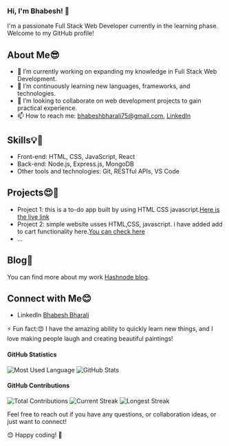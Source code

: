 ### Hi, I'm Bhabesh! 👋

I'm a passionate Full Stack Web Developer currently in the learning phase. Welcome to my GitHub profile!

## About Me😎

- 🔭 I’m currently working on expanding my knowledge in Full Stack Web Development.
- 🌱 I’m continuously learning new languages, frameworks, and technologies.
- 👯 I’m looking to collaborate on web development projects to gain practical experience.
- 📫 How to reach me: [bhabeshbharali75@gmail.com](mailto:bhabeshbharali75@gmail.com), [LinkedIn](https://www.linkedin.com/in/bhabesh-bharali-728175244/)

## Skills💡🎯

- Front-end: HTML, CSS, JavaScript, React
- Back-end: Node.js, Express.js, MongoDB
- Other tools and technologies: Git, RESTful APIs, VS Code

## Projects😍🤩

- Project 1: this is a to-do app built by using HTML CSS javascript.[Here is the live link](https://fascinating-sunshine-358033.netlify.app/)
- Project 2: simple website usses HTML,CSS, javascript. i have added add to cart functionality here.[You can check here](https://willowy-clafoutis-21a549.netlify.app/)
- ...

## Blog🤟

You can find more about my work [Hashnode blog](https://bhabeshbharali.hashnode.dev/).

## Connect with Me😊

- LinkedIn [Bhabesh Bharali](https://www.linkedin.com/in/bhabesh-bharali-728175244/)

⚡ Fun fact:😍
I have the amazing ability to quickly learn new things, and I love making people laugh and creating beautiful paintings!

#### GitHub Statistics
![Most Used Language](https://github-readme-stats.vercel.app/api/top-langs/?username=bhabesh2&layout=compact&langs_count=6&hide=html,css)
![GitHub Stats](https://github-readme-stats.vercel.app/api?username=bhabesh2&show_icons=true&count_private=true&hide=stars)

#### GitHub Contributions
![Total Contributions](https://img.shields.io/github/commit-activity/w/bhabesh2/bhabesh2?label=Total%20Contributions)
![Current Streak](https://img.shields.io/github/commit-activity/m/bhabesh2/bhabesh2?label=Current%20Streak)
![Longest Streak](https://img.shields.io/github/commit-activity/y/bhabesh2/bhabesh2?label=Longest%20Streak)

Feel free to reach out if you have any questions, or collaboration ideas, or just want to connect!

😊 Happy coding! 🚀


